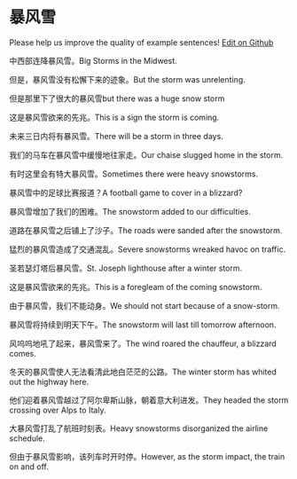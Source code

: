 # 暴风雪

Please help us improve the quality of example sentences! [Edit on Github](https://github.com/jiyushe/jiyu-example-sentence-source/blob/main/chinese/baofengxue.md)

<p><span class="chinese">中西部连降暴风雪。</span><span class="english">Big Storms in the Midwest.</span></p>

<p><span class="chinese">但是，暴风雪没有松懈下来的迹象。</span><span class="english">But the storm was unrelenting.</span></p>

<p><span class="chinese">但是那里下了很大的暴风雪</span><span class="english">but there was a huge snow storm</span></p>

<p><span class="chinese">这是暴风雪欲来的先兆。</span><span class="english">This is a sign the storm is coming.</span></p>

<p><span class="chinese">未来三日内将有暴风雪。</span><span class="english">There will be a storm in three days.</span></p>

<p><span class="chinese">我们的马车在暴风雪中缓慢地往家走。</span><span class="english">Our chaise slugged home in the storm.</span></p>

<p><span class="chinese">有时这里会有特大暴风雪。</span><span class="english">Sometimes there were heavy snowstorms.</span></p>

<p><span class="chinese">暴风雪中的足球比赛报道？</span><span class="english">A football game to cover in a blizzard?</span></p>

<p><span class="chinese">暴风雪增加了我们的困难。</span><span class="english">The snowstorm added to our difficulties.</span></p>

<p><span class="chinese">道路在暴风雪之后铺上了沙子。</span><span class="english">The roads were sanded after the snowstorm.</span></p>

<p><span class="chinese">猛烈的暴风雪造成了交通混乱。</span><span class="english">Severe snowstorms wreaked havoc on traffic.</span></p>

<p><span class="chinese">圣若瑟灯塔后暴风雪。</span><span class="english">St. Joseph lighthouse after a winter storm.</span></p>

<p><span class="chinese">这是暴风雪欲来的先兆。</span><span class="english">This is a foregleam of the coming snowstorm.</span></p>

<p><span class="chinese">由于暴风雪，我们不能动身。</span><span class="english">We should not start because of a snow-storm.</span></p>

<p><span class="chinese">暴风雪将持续到明天下午。</span><span class="english">The snowstorm will last till tomorrow afternoon.</span></p>

<p><span class="chinese">风呜呜地吼了起来，暴风雪来了。</span><span class="english">The wind roared the chauffeur, a blizzard comes.</span></p>

<p><span class="chinese">冬天的暴风雪使人无法看清此地白茫茫的公路。</span><span class="english">The winter storm has whited out the highway here.</span></p>

<p><span class="chinese">他们迎着暴风雪越过了阿尔卑斯山脉，朝着意大利进发。</span><span class="english">They headed the storm crossing over Alps to Italy.</span></p>

<p><span class="chinese">大暴风雪打乱了航班时刻表。</span><span class="english">Heavy snowstorms disorganized the airline schedule.</span></p>

<p><span class="chinese">但由于暴风雪影响，该列车时开时停。</span><span class="english">However, as the storm impact, the train on and off.</span></p>

